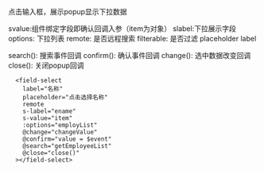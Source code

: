 点击输入框，展示popup显示下拉数据

svalue:组件绑定字段即确认回调入参（item为对象）
slabel:下拉展示字段
options: 下拉列表
remote: 是否远程搜索
filterable: 是否过滤
placeholder
label

search(): 搜索事件回调
confirm(): 确认事件回调
change(): 选中数据改变回调
close(): 关闭popup回调
 <!-- field+select选择器使用示例 -->
      <field-select
        label="名称"
        placeholder="点击选择名称"
        remote
        s-label="ename"
        s-value="item"
        :options="employList"
        @change="changeValue"
        @confirm="value = $event"
        @search="getEmployeeList"
        @close="close()"
      ></field-select>
